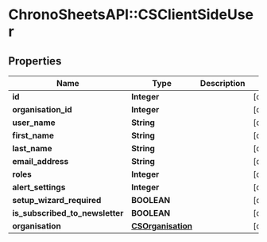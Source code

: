 # ChronoSheetsAPI::CSClientSideUser

## Properties
Name | Type | Description | Notes
------------ | ------------- | ------------- | -------------
**id** | **Integer** |  | [optional] 
**organisation_id** | **Integer** |  | [optional] 
**user_name** | **String** |  | [optional] 
**first_name** | **String** |  | [optional] 
**last_name** | **String** |  | [optional] 
**email_address** | **String** |  | [optional] 
**roles** | **Integer** |  | [optional] 
**alert_settings** | **Integer** |  | [optional] 
**setup_wizard_required** | **BOOLEAN** |  | [optional] 
**is_subscribed_to_newsletter** | **BOOLEAN** |  | [optional] 
**organisation** | [**CSOrganisation**](CSOrganisation.md) |  | [optional] 


